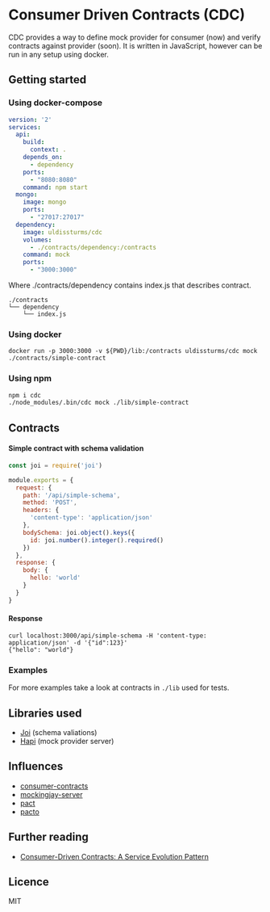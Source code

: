 # Consumer Driven Contracts (CDC)

CDC provides a way to define mock provider for consumer (now) and verify contracts against provider (soon).
It is written in JavaScript, however can be run in any setup using docker.

## Getting started

### Using docker-compose
```yaml
version: '2'
services:
  api:
    build:
      context: .
    depends_on:
      - dependency
    ports:
      - "8080:8080"
    command: npm start
  mongo:
    image: mongo
    ports:
      - "27017:27017"
  dependency:
    image: uldissturms/cdc
    volumes:
      - ./contracts/dependency:/contracts
    command: mock
    ports:
      - "3000:3000"
```

Where ./contracts/dependency contains index.js that describes contract.
```
./contracts
└── dependency
    └── index.js
```

### Using docker
```
docker run -p 3000:3000 -v ${PWD}/lib:/contracts uldissturms/cdc mock ./contracts/simple-contract
```

### Using npm
```bash
npm i cdc
./node_modules/.bin/cdc mock ./lib/simple-contract
```

## Contracts

#### Simple contract with schema validation
```javascript
const joi = require('joi')

module.exports = {
  request: {
    path: '/api/simple-schema',
    method: 'POST',
    headers: {
      'content-type': 'application/json'
    },
    bodySchema: joi.object().keys({
      id: joi.number().integer().required()
    })
  },
  response: {
    body: {
      hello: 'world'
    }
  }
}
```
#### Response
```
curl localhost:3000/api/simple-schema -H 'content-type: application/json' -d '{"id":123}'
{"hello": "world"}
```

### Examples

For more examples take a look at contracts in `./lib` used for tests.

## Libraries used
- [Joi](https://npmjs.com/joi) (schema valiations)
- [Hapi](https://npmjs.com/hapi) (mock provider server)

## Influences
- [consumer-contracts](https://www.npmjs.com/consumer-contracts)
- [mockingjay-server](https://github.com/quii/mockingjay-server)
- [pact](https://github.com/realestate-com-au/pact)
- [pacto](https://github.com/thoughtworks/pacto)

## Further reading
- [Consumer-Driven Contracts: A Service Evolution Pattern](http://martinfowler.com/articles/consumerDrivenContracts.html)

## Licence

MIT
